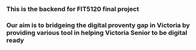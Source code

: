 ### This is the backend for FIT5120 final project

### Our aim is to bridgeing the digital proventy gap in Victoria by providing various tool in helping Victoria Senior to be digital ready
